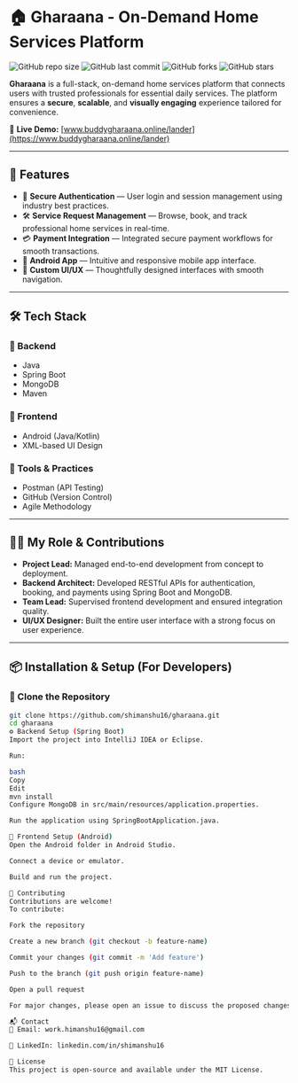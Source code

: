 # 🏠 Gharaana - On-Demand Home Services Platform

![GitHub repo size](https://img.shields.io/github/repo-size/shimanshu16/gharaana?color=blue&style=flat-square)
![GitHub last commit](https://img.shields.io/github/last-commit/shimanshu16/gharaana?color=green&style=flat-square)
![GitHub forks](https://img.shields.io/github/forks/shimanshu16/gharaana?style=social)
![GitHub stars](https://img.shields.io/github/stars/shimanshu16/gharaana?style=social)

**Gharaana** is a full-stack, on-demand home services platform that connects users with trusted professionals for essential daily services. The platform ensures a **secure**, **scalable**, and **visually engaging** experience tailored for convenience.

🔗 **Live Demo:** [www.buddygharaana.online/lander](https://www.buddygharaana.online/lander)

---

## 🚀 Features

- 🔐 **Secure Authentication** — User login and session management using industry best practices.
- 🛠️ **Service Request Management** — Browse, book, and track professional home services in real-time.
- 💳 **Payment Integration** — Integrated secure payment workflows for smooth transactions.
- 📱 **Android App** — Intuitive and responsive mobile app interface.
- 🎨 **Custom UI/UX** — Thoughtfully designed interfaces with smooth navigation.

---

## 🛠️ Tech Stack

### 🧩 Backend
- Java  
- Spring Boot  
- MongoDB  
- Maven  

### 📲 Frontend
- Android (Java/Kotlin)  
- XML-based UI Design  

### 🧰 Tools & Practices
- Postman (API Testing)  
- GitHub (Version Control)  
- Agile Methodology  

---

## 👨‍💻 My Role & Contributions

- **Project Lead:** Managed end-to-end development from concept to deployment.
- **Backend Architect:** Developed RESTful APIs for authentication, booking, and payments using Spring Boot and MongoDB.
- **Team Lead:** Supervised frontend development and ensured integration quality.
- **UI/UX Designer:** Built the entire user interface with a strong focus on user experience.

---

## 📦 Installation & Setup (For Developers)

### 📁 Clone the Repository

```bash
git clone https://github.com/shimanshu16/gharaana.git
cd gharaana
⚙ Backend Setup (Spring Boot)
Import the project into IntelliJ IDEA or Eclipse.

Run:

bash
Copy
Edit
mvn install
Configure MongoDB in src/main/resources/application.properties.

Run the application using SpringBootApplication.java.

📱 Frontend Setup (Android)
Open the Android folder in Android Studio.

Connect a device or emulator.

Build and run the project.

🤝 Contributing
Contributions are welcome!
To contribute:

Fork the repository

Create a new branch (git checkout -b feature-name)

Commit your changes (git commit -m 'Add feature')

Push to the branch (git push origin feature-name)

Open a pull request

For major changes, please open an issue to discuss the proposed changes.

📬 Contact
📧 Email: work.himanshu16@gmail.com

🔗 LinkedIn: linkedin.com/in/shimanshu16

📄 License
This project is open-source and available under the MIT License.
